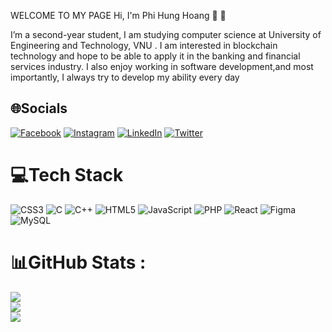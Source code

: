 WELCOME TO MY PAGE
Hi, I'm Phi Hung Hoang 👋 🐳

I’m a second-year student, I am studying computer science at University of Engineering and Technology, VNU . I am interested in blockchain technology and hope to be able to apply it in the banking and financial services industry. I also enjoy working in software development,and most importantly, I always try to develop my ability every day

## 🌐Socials
[![Facebook](https://img.shields.io/badge/Facebook-%231877F2.svg?logo=Facebook&logoColor=white)](https://facebook.com/https://www.facebook.com/hhung10/) [![Instagram](https://img.shields.io/badge/Instagram-%23E4405F.svg?logo=Instagram&logoColor=white)](https://instagram.com/hphung10) [![LinkedIn](https://img.shields.io/badge/LinkedIn-%230077B5.svg?logo=linkedin&logoColor=white)](https://linkedin.com/in/https://www.linkedin.com/in/hung-hoang-442095264/) [![Twitter](https://img.shields.io/badge/Twitter-%231DA1F2.svg?logo=Twitter&logoColor=white)](https://twitter.com/https://twitter.com/hph9999) 

# 💻Tech Stack
![CSS3](https://img.shields.io/badge/css3-%231572B6.svg?style=for-the-badge&logo=css3&logoColor=white) ![C](https://img.shields.io/badge/c-%2300599C.svg?style=for-the-badge&logo=c&logoColor=white) ![C++](https://img.shields.io/badge/c++-%2300599C.svg?style=for-the-badge&logo=c%2B%2B&logoColor=white) ![HTML5](https://img.shields.io/badge/html5-%23E34F26.svg?style=for-the-badge&logo=html5&logoColor=white) ![JavaScript](https://img.shields.io/badge/javascript-%23323330.svg?style=for-the-badge&logo=javascript&logoColor=%23F7DF1E) ![PHP](https://img.shields.io/badge/php-%23777BB4.svg?style=for-the-badge&logo=php&logoColor=white) ![React](https://img.shields.io/badge/react-%2320232a.svg?style=for-the-badge&logo=react&logoColor=%2361DAFB) 	![Figma](https://img.shields.io/badge/figma-%23F24E1E.svg?style=for-the-badge&logo=figma&logoColor=white) ![MySQL](https://img.shields.io/badge/mysql-%2300f.svg?style=for-the-badge&logo=mysql&logoColor=white)
# 📊GitHub Stats :
![](https://github-readme-stats.vercel.app/api?username=phihung1001&theme=tokyonight&hide_border=true&include_all_commits=false&count_private=false)<br/>
![](https://github-readme-streak-stats.herokuapp.com/?user=phihung1001&theme=tokyonight&hide_border=true)<br/>
![](https://github-readme-stats.vercel.app/api/top-langs/?username=phihung1001&theme=tokyonight&hide_border=true&include_all_commits=false&count_private=false&layout=compact)


